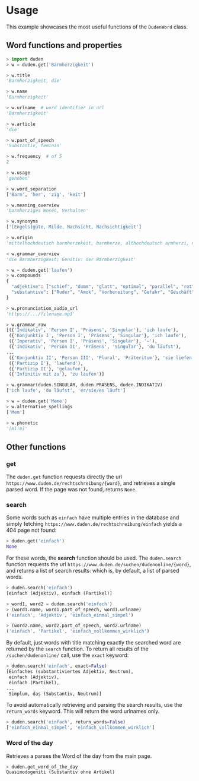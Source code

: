 # Usage

This example showcases the most useful functions of the `DudenWord` class.

## Word functions and properties

```python
> import duden
> w = duden.get('Barmherzigkeit')

> w.title
'Barmherzigkeit, die'

> w.name
'Barmherzigkeit'

> w.urlname  # word identifier in url
'Barmherzigkeit'

> w.article
'die'

> w.part_of_speech
'Substantiv, feminin'

> w.frequency  # of 5
2

> w.usage
'gehoben'

> w.word_separation
['Barm', 'her', 'zig', 'keit']

> w.meaning_overview
'barmherziges Wesen, Verhalten'

> w.synonyms
['[Engels]güte, Milde, Nachsicht, Nachsichtigkeit']

> w.origin
'mittelhochdeutsch barmherzekeit, barmherze, althochdeutsch armherzi, nach (kirchen)lateinisch misericordia'

> w.grammar_overview
'die Barmherzigkeit; Genitiv: der Barmherzigkeit'

> w = duden.get('laufen')
> w.compounds
{
  "adjektive": ["schief", "dumm", "glatt", "optimal", "parallel", "rot", "reibungslos", "gut"],
  "substantive": ["Ruder", "Amok", "Vorbereitung", "Gefahr", "Geschäft", "Vertrag", "Hochtour"]
}

> w.pronunciation_audio_url
'https://.../filename.mp3'

> w.grammar_raw
[({'Indikativ', 'Person I', 'Präsens', 'Singular'}, 'ich laufe'),
 ({'Konjunktiv I', 'Person I', 'Präsens', 'Singular'}, 'ich laufe'),
 ({'Imperativ', 'Person I', 'Präsens', 'Singular'}, '–'),
 ({'Indikativ', 'Person II', 'Präsens', 'Singular'}, 'du läufst'),
...
 ({'Konjunktiv II', 'Person III', 'Plural', 'Präteritum'}, 'sie liefen'),
 ({'Partizip I'}, 'laufend'),
 ({'Partizip II'}, 'gelaufen'),
 ({'Infinitiv mit zu'}, 'zu laufen')]

> w.grammar(duden.SINGULAR, duden.PRASENS, duden.INDIKATIV)
['ich laufe', 'du läufst', 'er/sie/es läuft']

> w = duden.get('Meme')
> w.alternative_spellings
['Mem']

> w.phonetic
'[mi:m]'
```

## Other functions

### get

The `duden.get` function requests directly the url `https://www.duden.de/rechtschreibung/{word}`, and retrieves a single parsed word. If the page was not found, returns `None`.

### search

Some words such as `einfach` have multiple entries in the database and simply fetching `https://www.duden.de/rechtschreibung/einfach` yields a 404 page not found:

```python
> duden.get('einfach')
None
```

For these words, the **search** function should be used.
The `duden.search` function requests the url `https://www.duden.de/suchen/dudenonline/{word}`, and returns a list of search results: which is, by default, a list of parsed words.

```python
> duden.search('einfach')
[einfach (Adjektiv), einfach (Partikel)]

> word1, word2 = duden.search('einfach')
> (word1.name, word1.part_of_speech, word1.urlname)
('einfach', 'Adjektiv', 'einfach_einmal_simpel')

> (word2.name, word2.part_of_speech, word2.urlname)
('einfach', 'Partikel', 'einfach_vollkommen_wirklich')
```

By default, just words with title matching exactly the searched word are returned by the `search` function. To return all results of the `/suchen/dudenonline/` call, use the `exact` keyword:

```python
> duden.search('einfach', exact=False)
[Einfaches (substantiviertes Adjektiv, Neutrum),
 einfach (Adjektiv),
 einfach (Partikel),
...
 Simplum, das (Substantiv, Neutrum)]
```

To avoid automatically retrieving and parsing the search results, use the `return_words` keyword. This will return the word urlnames only.

```python
> duden.search('einfach', return_words=False)
['einfach_einmal_simpel', 'einfach_vollkommen_wirklich']
```

### Word of the day

Retrieves a parses the Word of the day from the main page.

```python
> duden.get_word_of_the_day
Quasimodogeniti (Substantiv ohne Artikel)
```
